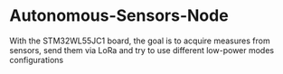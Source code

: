 # Autonomous-Sensors-Node
With the STM32WL55JC1 board, the goal is to acquire measures from sensors, send them via LoRa and try to use different low-power modes configurations
